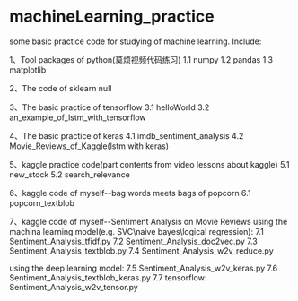 # machineLearning_practice
some basic practice code for studying of machine learning.
Include:

1、Tool packages of python(莫烦视频代码练习)
   1.1 numpy
   1.2 pandas
   1.3 matplotlib

2、The code of sklearn
   null

3、The basic practice of tensorflow
   3.1 helloWorld
   3.2 an_example_of_lstm_with_tensorflow

4、The basic practice of keras
   4.1 imdb_sentiment_analysis
   4.2 Movie_Reviews_of_Kaggle(lstm with keras)

5、kaggle practice code(part contents from video lessons about kaggle) 
   5.1 new_stock
   5.2 search_relevance

6、kaggle code of myself--bag words meets bags of popcorn
   6.1 popcorn_textblob

7、kaggle code of myself--Sentiment Analysis on Movie Reviews
   using the machina learning model(e.g. SVC\naive bayes\logical regression):
   7.1 Sentiment_Analysis_tfidf.py
   7.2 Sentiment_Analysis_doc2vec.py
   7.3 Sentiment_Analysis_textblob.py
   7.4 Sentiment_Analysis_w2v_reduce.py
   
   using the deep learning model:
   7.5 Sentiment_Analysis_w2v_keras.py
   7.6 Sentiment_Analysis_textblob_keras.py
   7.7 tensorflow: Sentiment_Analysis_w2v_tensor.py










